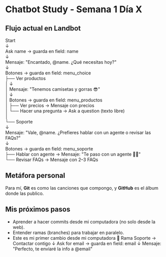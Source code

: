 # Chatbot Study - Semana 1 Día X

## Flujo actual en Landbot

Start  
   ↓  
Ask name → guarda en field: name  
   ↓  
Mensaje: "Encantado, @name. ¿Qué necesitas hoy?"  
   ↓  
Botones → guarda en field: menu_choice  
   ├── Ver productos  
   │      ↓  
   │   Mensaje: "Tenemos camisetas y gorras 😎"  
   │      ↓  
   │   Botones → guarda en field: menu_productos  
   │         ├── Ver precios → Mensaje con precios  
   │         └── Hacer una pregunta → Ask a question (texto libre)  
   │  
   └── Soporte  
          ↓  
       Mensaje: "Vale, @name. ¿Prefieres hablar con un agente o revisar las FAQs?"  
          ↓  
       Botones → guarda en field: menu_soporte  
              ├── Hablar con agente → Mensaje: "Te paso con un agente 👩‍💻"  
              └── Revisar FAQs → Mensaje con 2–3 FAQs  

## Metáfora personal
Para mí, **Git** es como las canciones que compongo, y **GitHub** es el álbum donde las publico.
## Mis próximos pasos
- Aprender a hacer commits desde mi computadora (no solo desde la web).
- Entender ramas (branches) para trabajar en paralelo.
- Este es mi primer cambio desde mi computadora 🚀
Rama Soporte → Contactar contigo
   ↓
Ask for email → guarda en field: email
   ↓
Mensaje: "Perfecto, te enviaré la info a @email"
